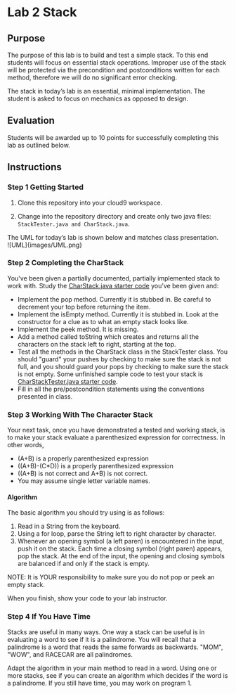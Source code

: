 # Lab 2 Stack
## Purpose
The purpose of this lab is to build and test a simple stack.  To this end students will focus on essential stack operations.  Improper use of the stack will be protected via the precondition and postconditions written for each method, therefore we will do no significant error checking.

The stack in today’s lab is an essential, minimal implementation.  The student is asked to focus on mechanics as opposed to design.

## Evaluation
Students will be awarded up to 10 points for successfully completing this lab as outlined below.

## Instructions
### Step 1 Getting Started
1. Clone this repository into your cloud9 workspace.

1. Change into the repository directory and create only two java files:  ```StackTester.java and CharStack.java```.

The UML for today’s lab is shown below and matches class presentation.  
![UML]{images/UML.png}

### Step 2 Completing the CharStack
You've been given a partially documented, partially implemented stack to work with. Study the [CharStack.java starter code](CharStack.java) you’ve been given and:
* Implement the pop method.  Currently it is stubbed in.  Be careful to decrement your top before returning the item.
* Implement the isEmpty method. Currently it is stubbed in. Look at the constructor for a clue as to what an empty stack looks like.
*	Implement the peek method.  It is missing.
*	Add a method called toString which creates and returns all the characters on the stack left to right, starting at the top.
*	Test all the methods in the CharStack class in the StackTester class. You should "guard" your pushes by checking to make sure the stack is not full, and you should guard your pops by checking to make sure the stack is not empty. Some unfinished sample code to test your stack is [CharStackTester.java starter code](CharStackTester.java).
*	Fill in all the pre/postcondition statements using the conventions presented in class.

### Step 3 Working With The Character Stack
Your next task, once you have demonstrated a tested and working stack, is to make your stack evaluate a parenthesized expression for correctness.  In other words,
* (A+B) is a properly parenthesized expression
* ((A+B)-(C*D)) is a properly parenthesized expression
* ((A+B) is not correct and A+B) is not correct.
* You may assume single letter variable names.

#### Algorithm
The basic algorithm you should try using is as follows:  
1.	Read in a String from the keyboard.
2.	Using a for loop, parse the String left to right character by character.
3.	Whenever an opening symbol (a left paren) is encountered in the input, push it on the stack. Each time a closing symbol (right paren) appears, pop the stack. At the end of the input, the opening and closing symbols are balanced if and only if the stack is empty.

NOTE: It is YOUR responsibility to make sure you do not pop or peek an empty stack.  

When you finish, show your code to your lab instructor.   

### Step 4 If You Have Time
Stacks are useful in many ways.  One way a stack can be useful is in evaluating a word to see if it is a palindrome. You will recall that a palindrome is a word that reads the same forwards as backwards.  "MOM", "WOW", and RACECAR are all palindromes.  

Adapt the algorithm in your main method to read in a word.  Using one or more stacks, see if you can create an algorithm which decides if the word is a palindrome. If you still have time, you may work on program 1.
